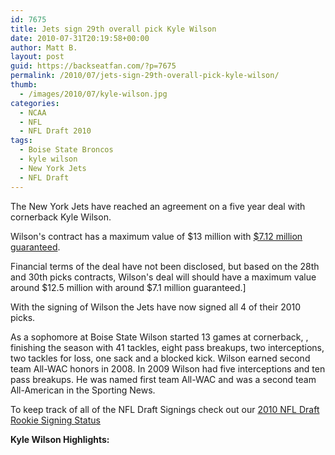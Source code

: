 ```yaml
---
id: 7675
title: Jets sign 29th overall pick Kyle Wilson
date: 2010-07-31T20:19:58+00:00
author: Matt B.
layout: post
guid: https://backseatfan.com/?p=7675
permalink: /2010/07/jets-sign-29th-overall-pick-kyle-wilson/
thumb:
  - /images/2010/07/kyle-wilson.jpg
categories:
  - NCAA
  - NFL
  - NFL Draft 2010
tags:
  - Boise State Broncos
  - kyle wilson
  - New York Jets
  - NFL Draft
---
```


<div class="entry">
  <p>
    The New York Jets have reached an agreement on a five year deal with cornerback Kyle Wilson.
  </p>

  <p>
    Wilson's contract has a maximum value of $13 million with <a href="http://twitter.com/Adam_Schefter/status/20041970388">$7.12 million guaranteed</a>.
  </p>

  <p>
    Financial terms of the deal have not been disclosed, but based on the 28th and 30th picks contracts, Wilson's deal will should have a maximum value around $12.5 million with around $7.1 million guaranteed.]
  </p>

  <p>
    With the signing of Wilson the Jets have now signed all 4 of their 2010 picks.
  </p>

  <p>
    As a sophomore at Boise State Wilson started 13 games at cornerback, , finishing the season with 41 tackles, eight pass breakups, two interceptions, two tackles for loss, one sack and a blocked kick. Wilson earned second team All-WAC honors in 2008. In 2009 Wilson had five interceptions and ten pass breakups. He was named first team All-WAC and was a second team All-American in the Sporting News.
  </p>

  <p>
    To keep track of all of the NFL Draft Signings check out our <a href="https://backseatfan.com/index.php/2010/04/2010-nfl-draft-rookie-signing-status/">2010 NFL Draft Rookie Signing Status</a>
  </p>

  <p>
    <strong>Kyle Wilson Highlights:</strong>
  </p>

  <p>
  </p>
</div>
